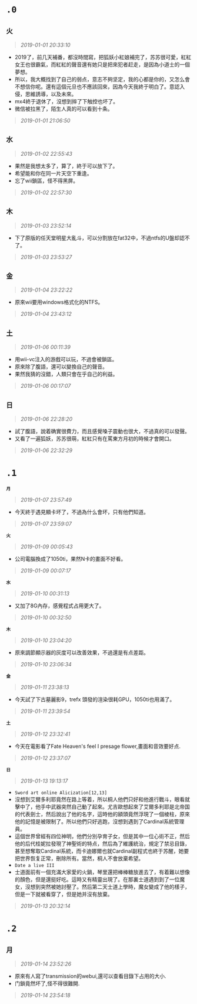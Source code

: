 **`.0`**
========

**`火`**
--------
>*2019-01-01 20:33:10*
- 2019了，前几天補番，都沒時間寫，把狐妖小紅娘補完了，苏苏很可愛，紅紅女王也很霸氣，而紅紅的聲音還有她只是把來犯者赶走，是因為小道士的一個夢想。
- 所以，我大概找到了自己的弱点，意志不夠坚定，我的心都是你的，又怎么會不想信你呢。還有這個元旦也不應該回來，因為今天我終于明白了。意認入侵，思維誘導，以及未來。
- mx4終于退休了，沒想到摔了下触控也坏了。
- 微信被拉黑了，陌生人真的可以看到十条。
>*2019-01-01 21:06:50*

**`水`**
--------
>*2019-01-02 22:55:43*
- 果然是我想太多了，算了，終于可以放下了。
- 希望能和你在同一片天空下重逢。
- 忘了wii鎖區，怪不得黑屏。
>*2019-01-02 22:57:30*

**`木`**
--------
>*2019-01-03 23:52:14*
- 下了原版的任天堂明星大亂斗，可以分割放在fat32中，不過ntfs的U盤却認不了。
>*2019-01-03 23:53:27*

**`金`**
--------
>*2019-01-04 23:22:22*
- 原來wii要用windows格式化的NTFS。
>*2019-01-04 23:43:12*

**`土`**
--------
>*2019-01-06 00:11:39*
- 用wii-vc注入的游戲可以玩，不過會被鎖區。
- 原來除了腹語，還可以變換自己的聲音。
- 果然我猜的沒錯，人類只會在乎自己的利益。
>*2019-01-06 00:17:07*

**`日`**
--------
>*2019-01-06 22:28:20*
- 試了腹語，說着确實很費力，而且感覺嗓子震動也很大，不過真的可以發聲。
- 又看了一遍狐妖，苏苏很萌，紅紅只有在罵東方月初的時候才會開口。
>*2019-01-06 22:32:29*

**`.1`**
========

**`月`**
>*2019-01-07 23:57:49*
- 今天終于遇見顯卡坏了，不過為什么會坏，只有他們知道。
>*2019-01-07 23:59:07*

**`火`**
>*2019-01-09 00:05:43*
- 公司電腦換成了1050ti，果然N卡的畫面不好看。
>*2019-01-09 00:07:17*

**`水`**
>*2019-01-10 00:31:13*
- 又加了8G內存，感覺程式占用更大了。
>*2019-01-10 00:32:50*

**`木`**
>*2019-01-10 23:04:20*
- 原來調節顯示器的灰度可以改善效果，不過還是有点差距。
>*2019-01-10 23:06:34*


**`金`**
>*2019-01-11 23:38:13*
- 今天試了下古墓麗影9，trefx 頭發的渲染很耗GPU，1050ti也用滿了。
>*2019-01-11 23:39:54*

**`土`**
>*2019-01-12 23:32:41*
- 今天在電影看了Fate Heaven's feel I presage flower,畫面和音效要好点.
>*2019-01-12 23:37:07*

**`日`**
>*2019-01-13 19:13:17*
- `Sword art online Alicization[12,13]`
- 沒想到艾爾多利耶竟然在路上等着，所以桐人他們只好和他進行戰斗，眼看就擊中了，他手中武器突然自己動了起來。尤吉歐想起來了艾爾多利耶是北帝国的代表劍士，然后說出了他的名字，這時他的額頭竟然浮現了一個棱柱，原來他的記憶是被限制了。所以他們只好逃跑，沒想到遇到了Cardinal系統管理員。
- 這個世界曾經有四位神明，他們分別孕育子女，但是其中一位心術不正，然后他的后代桂妮拉發現了神聖術的特点，然后為了維護統治，規定了禁忌目錄，甚至想奪取Cardinal系統，而卡迪娜爾也就Cardinal副程式也終于苏醒，她要把世界恢复正常，刪除所有。當然，桐人不會放棄希望。
- `Date a live III`
- 士道面前有一個充滿大家愛的火鍋，琴里還把棒棒糖放進去了，有着難以想像的顏色，但是還挺好吃。這時又有精靈出現了。在那裏士道遇到到了一位魔女，沒想到突然被她討壓了。然后第二天士道上學時，魔女變成了他的樣子，但是一下就被看穿了，但是她并沒有放棄。
>*2019-01-13 20:32:14*


**`.2`**
========

**`月`**
--------
>*2019-01-14 23:52:26*
- 原來有人寫了transmission的webui,還可以查看目錄下占用的大小.
- 门鎖竟然坏了,怪不得很難開.
>*2019-01-14 23:54:18*